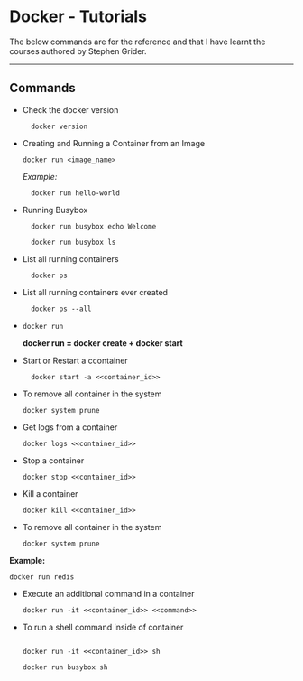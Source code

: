 # Docker - Tutorials

The below commands are for the reference and that I have learnt the courses authored by Stephen Grider.

---

## Commands

- Check the docker version

  ```console
    docker version
  ```

- Creating and Running a Container from an Image

  `docker run <image_name>`

  _Example:_

  ```console
    docker run hello-world
  ```

- Running Busybox

  ```console
    docker run busybox echo Welcome
  ```

  ```console
    docker run busybox ls
  ```

- List all running containers

  ```console
    docker ps
  ```

- List all running containers ever created

  ```console
    docker ps --all
  ```

- `docker run`

  **docker run = docker create + docker start**

- Start or Restart a ccontainer

  ```console
    docker start -a <<container_id>>
  ```

- To remove all container in the system

  ```console
  docker system prune
  ```

- Get logs from a container

  ```console
  docker logs <<container_id>>
  ```

- Stop a container

  ```console
  docker stop <<container_id>>
  ```

- Kill a container
  ```console
  docker kill <<container_id>>
  ```
- To remove all container in the system
  ```console
  docker system prune
  ```

**Example:**

```console
docker run redis
```

- Execute an additional command in a container

  ```console
  docker run -it <<container_id>> <<command>>
  ```

- To run a shell command inside of container

  ```console

  docker run -it <<container_id>> sh

  ```

  ```console
  docker run busybox sh
  ```
